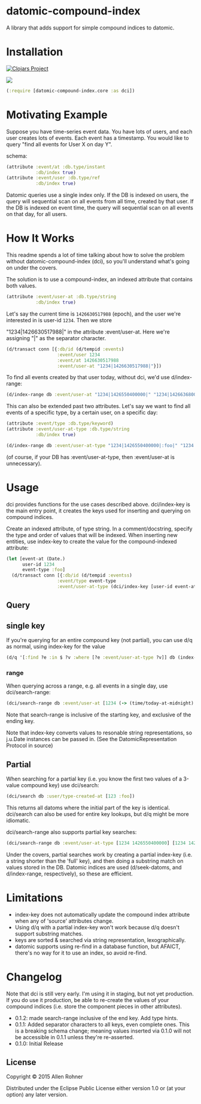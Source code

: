 # datomic-compound-index

A library that adds support for simple compound indices to datomic.

# Installation

[![Clojars Project](http://clojars.org/datomic-compound-index/latest-version.svg)](http://clojars.org/datomic-compound-index)

<img src="https://circleci.com/gh/arohner/datomic-compound-index.png?circle-token=228fa510d987f77a5d31f35611aefc1898beaa97"/>

```clojure
(:require [datomic-compound-index.core :as dci])
```

# Motivating Example

Suppose you have time-series event data. You have lots of users, and
each user creates lots of events. Each event has a timestamp. You
would like to query "find all events for User X on day Y".

schema:

```clojure
(attribute :event/at :db.type/instant
           :db/index true)
(attribute :event/user :db.type/ref
           :db/index true)
```

Datomic queries use a single index only. If the DB is indexed on users, the
query will sequential scan on all events from all time, created by
that user. If the DB is indexed on event time, the query will
sequential scan on all events on that day, for all users.

# How It Works

This readme spends a lot of time talking about how to solve the
problem without datomic-compound-index (dci), so you'll understand
what's going on under the covers.

The solution is to use a compound-index, an indexed attribute that contains both values.

```clojure
(attribute :event/user-at :db.type/string
           :db/index true)
```

Let's say the current time is `1426630517988` (epoch), and the user we're interested in is user-id `1234`. Then we store

"1234|1426630517988|" in the attribute :event/user-at. Here we're assigning "|" as the separator character.

```clojure
(d/transact conn [{:db/id (d/tempid :events)
                   :event/user 1234
                   :event/at 1426630517988
                   :event/user-at "1234|1426630517988|"}])
```

To find all events created by that user today, without dci, we'd use d/index-range:

```clojure
(d/index-range db :event/user-at "1234|1426550400000|" "1234|1426636800000|")
```

This can also be extended past two attributes. Let's say we want to find all events of a specific type, by a certain user, on a specific day:

```clojure
(attribute :event/type :db.type/keyword)
(attribute :event/user-at-type :db.type/string
           :db/index true)
```

```clojure
(d/index-range db :event/user-at-type "1234|1426550400000|:foo|" "1234|1426636800000|:foo|")
```

(of course, if your DB has :event/user-at-type, then :event/user-at is unnecessary).

# Usage

dci provides functions for the use cases described
above. dci/index-key is the main entry point, it creates the keys used
for inserting and querying on compound indices.

Create an indexed attribute, of type string. In a comment/docstring,
specify the type and order of values that will be indexed. When
inserting new entities, use index-key to create the value for the compound-indexed attribute:

```clojure
(let [event-at (Date.)
      user-id 1234
      event-type :foo]
  (d/transact conn [{:db/id (d/tempid :eventss)
                   :event/type event-type
                   :event/user-at-type (dci/index-key [user-id event-at event-type])}]))
```

## Query

## single key

If you're querying for an entire compound key (not partial), you can use d/q as normal, using index-key for the value

```clojure
(d/q '[:find ?e :in $ ?v :where [?e :event/user-at-type ?v]] db (index-key [:foo :bar :baz]))
```

### range

When querying across a range, e.g. all events in a single day, use dci/search-range:

```clojure
(dci/search-range db :event/user-at [1234 (-> (time/today-at-midnight) to-date)] [1234 (-> (time/today-at-midnight) (time/plus (time/days 1)) to-date)])
```

Note that search-range is inclusive of the starting key, and exclusive of the ending key.

Note that index-key converts values to resonable string representations, so j.u.Date instances can be passed in. (See the DatomicRepresentation Protocol in source)

## Partial
When searching for a partial key (i.e. you know the first two values of a 3-value compound key) use dci/search:

```clojure
(dci/search db :user/type-created-at [123 :foo])
```

This returns all datoms where the initial part of the key is identical. dci/search can also be used for entire key lookups, but d/q might be more idiomatic.

dci/search-range also supports partial key searches:

```clojure
(dci/search-range db :event/user-at-type [1234 1426550400000] [1234 1426636800000])
```

Under the covers, partial searches work by creating a partial
index-key (i.e. a string shorter than the 'full' key), and then doing
a substring match on values stored in the DB. Datomic indices are used
(d/seek-datoms, and d/index-range, respectively), so these are
efficient.

# Limitations

- index-key does not automatically update the compound index attribute when any of 'source' attributes change.
- Using d/q with a partial index-key won't work because d/q doesn't support substring matches.
- keys are sorted & searched via string representation, lexographically.
- datomic supports using re-find in a database function, but AFAICT, there's no way for it to use an index, so avoid re-find.

# Changelog

Note that dci is still very early. I'm using it in staging, but not yet production. If you do use it production, be able to re-create the values of your compound indices (i.e. store the component pieces in other attributes).

- 0.1.2: made search-range inclusive of the end key. Add type hints.
- 0.1.1: Added separator characters to all keys, even complete ones. This is a breaking schema change; meaning values inserted via 0.1.0 will not be accessible in 0.1.1 unless they're re-asserted.
- 0.1.0: Initial Release

## License

Copyright © 2015 Allen Rohner

Distributed under the Eclipse Public License either version 1.0 or (at
your option) any later version.
